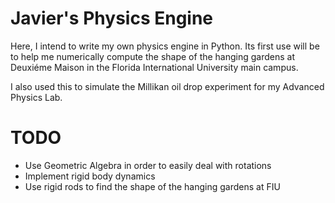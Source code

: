 # Javier's Physics Engine

Here, I intend to write my own physics engine in Python. Its first use will be
to help me numerically compute the shape of the hanging gardens at Deuxiéme
Maison in the Florida International University main campus.

I also used this to simulate the Millikan oil drop experiment for my Advanced
Physics Lab.



# TODO
* Use Geometric Algebra in order to easily deal with rotations
* Implement rigid body dynamics
* Use rigid rods to find the shape of the hanging gardens at FIU
